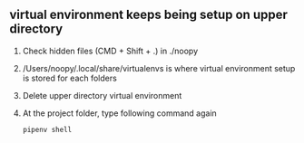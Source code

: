 

## virtual environment keeps being setup on upper directory

1. Check hidden files (CMD + Shift + .) in ./noopy

2. /Users/noopy/.local/share/virtualenvs is where virtual environment setup is stored for each folders

3. Delete upper directory virtual environment

4. At the project folder, type following command again 

   ```shell 
   pipenv shell
   ```



